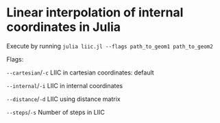 # Linear interpolation of internal coordinates in Julia
Execute by running `julia liic.jl --flags path_to_geom1 path_to_geom2`

Flags:

`--cartesian`/`-c` LIIC in cartesian coordinates: default

`--internal`/`-i` LIIC in internal coordinates

`--distance`/`-d` LIIC using distance matrix

`--steps`/`-s` Number of steps in LIIC
